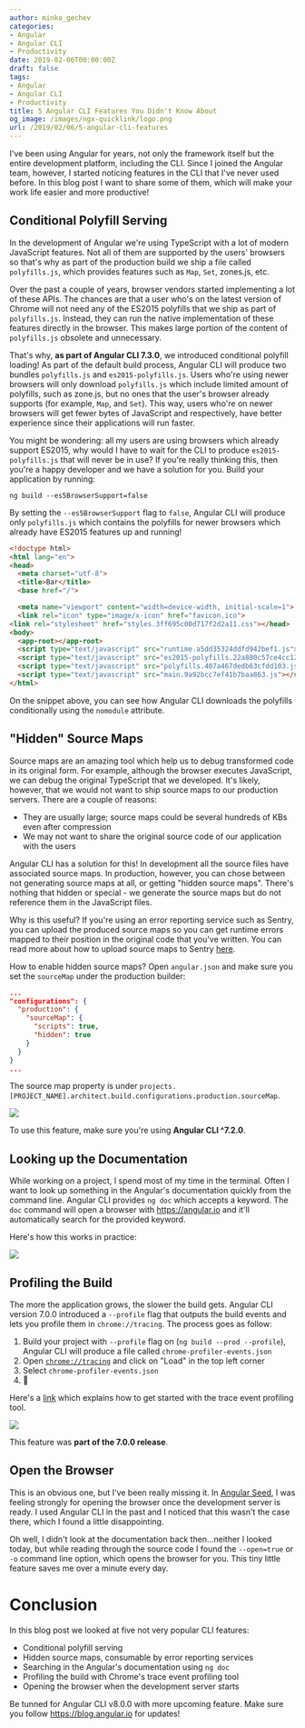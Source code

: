 ```yaml
---
author: minko_gechev
categories:
- Angular
- Angular CLI
- Productivity
date: 2019-02-06T00:00:00Z
draft: false
tags:
- Angular
- Angular CLI
- Productivity
title: 5 Angular CLI Features You Didn't Know About
og_image: /images/ngx-quicklink/logo.png
url: /2019/02/06/5-angular-cli-features
---
```


I've been using Angular for years, not only the framework itself but the entire development platform, including the CLI. Since I joined the Angular team, however, I started noticing features in the CLI that I've never used before. In this blog post I want to share some of them, which will make your work life easier and more productive!

## Conditional Polyfill Serving

In the development of Angular we're using TypeScript with a lot of modern JavaScript features. Not all of them are supported by the users' browsers so that's why as part of the production build we ship a file called `polyfills.js`, which provides features such as `Map`, `Set`, zones.js, etc.

Over the past a couple of years, browser vendors started implementing a lot of these APIs. The chances are that a user who's on the latest version of Chrome will not need any of the ES2015 polyfills that we ship as part of `polyfills.js`. Instead, they can run the native implementation of these features directly in the browser. This makes large portion of the content of `polyfills.js` obsolete and unnecessary.

That's why, **as part of Angular CLI 7.3.0**, we introduced conditional polyfill loading! As part of the default build process, Angular CLI will produce two bundles `polyfills.js` and `es2015-polyfills.js`. Users who're using newer browsers will only download `polyfills.js` which include limited amount of polyfills, such as zone.js, but no ones that the user's browser already supports (for example, `Map`, and `Set`). This way, users who're on newer browsers will get fewer bytes of JavaScript and respectively, have better experience since their applications will run faster.

You might be wondering: all my users are using browsers which already support ES2015, why would I have to wait for the CLI to produce `es2015-polyfills.js` that will never be in use? If you're really thinking this, then you're a happy developer and we have a solution for you. Build your application by running:

```
ng build --es5BrowserSupport=false
```

By setting the `--es5BrowserSupport` flag to `false`, Angular CLI will produce only `polyfills.js` which contains the polyfills for newer browsers which already have ES2015 features up and running!

```html
<!doctype html>
<html lang="en">
<head>
  <meta charset="utf-8">
  <title>Bar</title>
  <base href="/">

  <meta name="viewport" content="width=device-width, initial-scale=1">
  <link rel="icon" type="image/x-icon" href="favicon.ico">
<link rel="stylesheet" href="styles.3ff695c00d717f2d2a11.css"></head>
<body>
  <app-root></app-root>
  <script type="text/javascript" src="runtime.a5dd35324ddfd942bef1.js"></script>
  <script type="text/javascript" src="es2015-polyfills.22a880c57ce4cc126b27.js" nomodule></script>
  <script type="text/javascript" src="polyfills.407a467dedb63cfdd103.js"></script>
  <script type="text/javascript" src="main.9a92bcc7ef41b7baa863.js"></script></body>
</html>
```

On the snippet above, you can see how Angular CLI downloads the polyfills conditionally using the `nomodule` attribute.

## "Hidden" Source Maps

Source maps are an amazing tool which help us to debug transformed code in its original form. For example, although the browser executes JavaScript, we can debug the original TypeScript that we developed. It's likely, however, that we would not want to ship source maps to our production servers. There are a couple of reasons:

- They are usually large; source maps could be several hundreds of KBs even after compression
- We may not want to share the original source code of our application with the users

Angular CLI has a solution for this! In development all the source files have associated source maps. In production, however, you can chose between not generating source maps at all, or getting "hidden source maps". There's nothing that hidden or special - we generate the source maps but do not reference them in the JavaScript files.

Why is this useful? If you're using an error reporting service such as Sentry, you can upload the produced source maps so you can get runtime errors mapped to their position in the original code that you've written. You can read more about how to upload source maps to Sentry [here](https://docs.sentry.io/platforms/javascript/sourcemaps/availability/#uploading-source-maps-to-sentry).

How to enable hidden source maps? Open `angular.json` and make sure you set the `sourceMap` under the production builder:

```json
...
"configurations": {
  "production": {
    "sourceMap": {
      "scripts": true,
      "hidden": true
    }
  }
}
...
```

The source map property is under `projects.[PROJECT_NAME].architect.build.configurations.production.sourceMap`.

<img src="/images/5-cli-features/hidden-sourcemaps.gif" style="display: block; margin: auto">

To use this feature, make sure you're using **Angular CLI ^7.2.0**.

## Looking up the Documentation

While working on a project, I spend most of my time in the terminal. Often I want to look up something in the Angular's documentation quickly from the command line. Angular CLI provides `ng doc` which accepts a keyword. The `doc` command will open a browser with https://angular.io and it'll automatically search for the provided keyword.

Here's how this works in practice:

<img src="/images/5-cli-features/doc.gif" style="display: block; margin: auto">

## Profiling the Build

The more the application grows, the slower the build gets. Angular CLI version 7.0.0 introduced a `--profile` flag that outputs the build events and lets you profile them in `chrome://tracing`. The process goes as follow:

1. Build your project with `--profile` flag on (`ng build --prod --profile`), Angular CLI will produce a file called `chrome-profiler-events.json`
1. Open [`chrome://tracing`](chrome://tracing) and click on "Load" in the top left corner
1. Select `chrome-profiler-events.json`
1. 🎉

Here's a [link](https://www.chromium.org/developers/how-tos/trace-event-profiling-tool) which explains how to get started with the trace event profiling tool.

<img src="/images/5-cli-features/tracing.png" style="display: block; margin: auto">

This feature was **part of the 7.0.0 release**.

## Open the Browser

This is an obvious one, but I've been really missing it. In [Angular Seed](https://github.com/mgechev/angular-seed), I was feeling strongly for opening the browser once the development server is ready. I used Angular CLI in the past and I noticed that this wasn't the case there, which I found a little disappointing.

Oh well, I didn't look at the documentation back then...neither I looked today, but while reading through the source code I found the `--open=true` or `-o` command line option, which opens the browser for you. This tiny little feature saves me over a minute every day.

# Conclusion

In this blog post we looked at five not very popular CLI features:

- Conditional polyfill serving
- Hidden source maps, consumable by error reporting services
- Searching in the Angular's documentation using `ng doc`
- Profiling the build with Chrome's trace event profiling tool
- Opening the browser when the development server starts

Be tunned for Angular CLI v8.0.0 with more upcoming feature. Make sure you follow https://blog.angular.io for updates!
